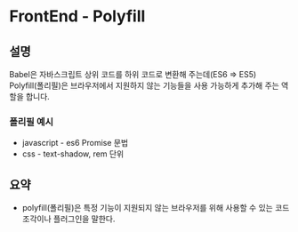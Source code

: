 # FrontEnd - Polyfill

## 설명

Babel은 자바스크립트 상위 코드를 하위 코드로 변환해 주는데(ES6 ⇒ ES5)   
Polyfill(폴리필)은 브라우저에서 지원하지 않는 기능들을 사용 가능하게 추가해 주는 역할을 합니다.

### 폴리필 예시
- javascript - es6 Promise 문법
- css - text-shadow, rem 단위
## 요약

- polyfill(폴리필)은 특정 기능이 지원되지 않는 브라우저를 위해 사용할 수 있는 코드 조각이나 플러그인을 말한다.